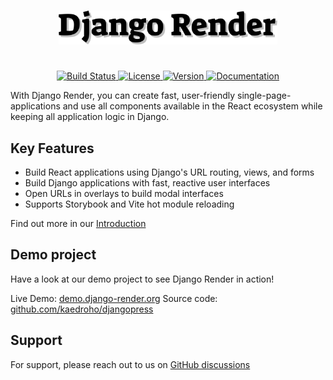 <h1 align="center">
    <picture>
        <source media="(prefers-color-scheme: light)" srcset="website/static/img/django-render-text-black.svg">
        <source media="(prefers-color-scheme: dark)" srcset="website/static/img/django-render-text.svg">
        <img width="350" src="website/static/img/django-render-text-black.svg" alt="Django Render">
    </picture>
</h1>

<p align="center">
    <br>
    <a href="https://github.com/kaedroho/django-render/actions">
        <img src="https://github.com/kaedroho/django-render/workflows/Django%20Render%20CI/badge.svg" alt="Build Status" />
    </a>
    <a href="https://opensource.org/licenses/BSD-3-Clause">
        <img src="https://img.shields.io/badge/license-BSD-blue.svg" alt="License" />
    </a>
    <a href="https://pypi.python.org/pypi/djrender/">
        <img src="https://img.shields.io/pypi/v/djrender.svg" alt="Version" />
    </a>
    <a href="https://pypi.python.org/pypi/djrender/">
        <img src="https://img.shields.io/badge/Documentation-blue" alt="Documentation" />
    </a>
</p>

With Django Render, you can create fast, user-friendly single-page-applications and use all components available in the React ecosystem while keeping all application logic in Django.

## Key Features

 - Build React applications using Django's URL routing, views, and forms
 - Build Django applications with fast, reactive user interfaces
 - Open URLs in overlays to build modal interfaces
 - Supports Storybook and Vite hot module reloading

Find out more in our [Introduction](https://django-render.org/docs/introduction)

## Demo project

Have a look at our demo project to see Django Render in action!

Live Demo: [demo.django-render.org](https://demo.django-render.org)
Source code: [github.com/kaedroho/djangopress](https://github.com/kaedroho/djangopress)

## Support

For support, please reach out to us on [GitHub discussions](https://github.com/kaedroho/django-render/discussions)
